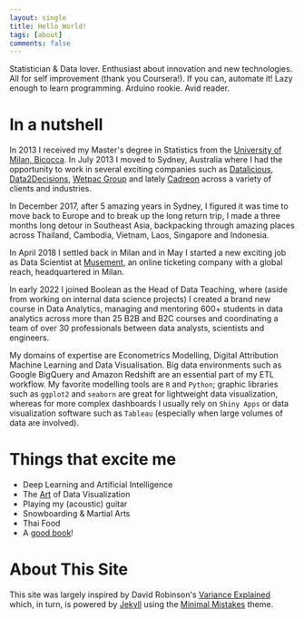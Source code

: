 ```yaml
---
layout: single
title: Hello World!
tags: [about]
comments: false
---
```


Statistician & Data lover. Enthusiast about innovation and new technologies. All for self improvement (thank you Coursera!). If you can, automate it! Lazy enough to learn programming. Arduino rookie. Avid reader.

In a nutshell
============

In 2013 I received my Master's degree in Statistics from the [University of Milan, Bicocca](http://www.unimib.it/go/102/Home/English). In July 2013 I moved to Sydney, Australia where I had the opportunity to work in several exciting companies such as [Datalicious](https://www.datalicious.com/), [Data2Decisions](http://data2decisions.com/), [Wetpac Group](https://www.westpac.com.au/) and lately [Cadreon](http://cadreon.com.au/) across a variety of clients and industries. 

In December 2017, after 5 amazing years in Sydney, I figured it was time to move back to Europe and to break up the long return trip, I made a three months long detour in Southeast Asia, backpacking through amazing places across Thailand, Cambodia, Vietnam, Laos, Singapore and Indonesia. 

In April 2018 I settled back in Milan and in May I started a new exciting job as Data Scientist at [Musement](https://www.musement.com/), an online ticketing company with a global reach, headquartered in Milan. 

In early 2022 I joined Boolean as the Head of Data Teaching, where (aside from working on internal data science projects) I created a brand new course in Data Analytics, managing and mentoring 600+ students in data analytics across more than 25 B2B and B2C courses and coordinating a team of over 30 professionals between data analysts, scientists and engineers. 

My domains of expertise are Econometrics Modelling, Digital Attribution Machine Learning and Data Visualisation. Big data environments such as Google BigQuery and Amazon Redshift are an essential part of my ETL workflow. My favorite modelling tools are `R` and `Python`; graphic libraries such as `ggplot2` and `seaborn` are great for lightweight data visualization, whereas for more complex dashboards I usually rely on `Shiny Apps` or data visualization software such as `Tableau` (especially when large volumes of data are involved).

Things that excite me
============

* Deep Learning and Artificial Intelligence
* The [Art](https://www.edwardtufte.com/tufte/posters) of Data Visualization
* Playing my (acoustic) guitar
* Snowboarding & Martial Arts
* Thai Food
* A [good book](https://rinaldif.github.io/_pages/books/)!

About This Site
=========

This site was largely inspired by David Robinson's [Variance Explained](http://varianceexplained.org) which, in turn, is powered by [Jekyll](http://jekyllrb.com/) using the [Minimal Mistakes](http://mademistakes.com/minimal-mistakes/) theme. 
